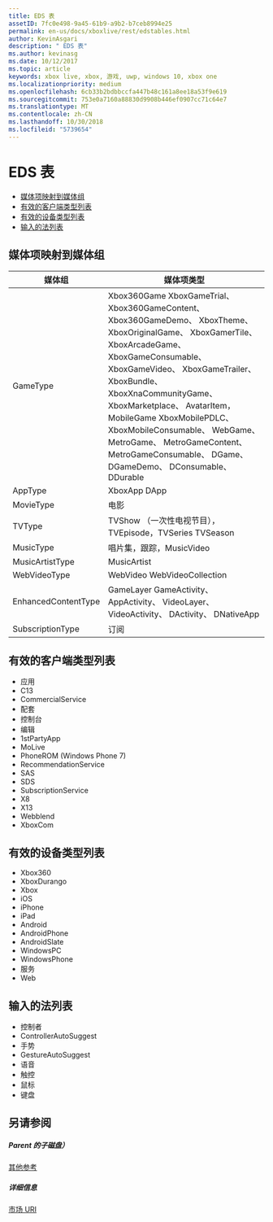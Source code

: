 ```yaml
---
title: EDS 表
assetID: 7fc0e498-9a45-61b9-a9b2-b7ceb8994e25
permalink: en-us/docs/xboxlive/rest/edstables.html
author: KevinAsgari
description: " EDS 表"
ms.author: kevinasg
ms.date: 10/12/2017
ms.topic: article
keywords: xbox live, xbox, 游戏, uwp, windows 10, xbox one
ms.localizationpriority: medium
ms.openlocfilehash: 6cb33b2bdbbccfa447b48c161a8ee18a53f9e619
ms.sourcegitcommit: 753e0a7160a88830d9908b446ef0907cc71c64e7
ms.translationtype: MT
ms.contentlocale: zh-CN
ms.lasthandoff: 10/30/2018
ms.locfileid: "5739654"
---
```

# <a name="eds-tables"></a>EDS 表

  * [媒体项映射到媒体组](#ID4EQ)
  * [有效的客户端类型列表](#ID4EFD)
  * [有效的设备类型列表](#ID4EPE)
  * [输入的法列表](#ID4ERF)

<a id="ID4EQ"></a>


## <a name="media-group-to-media-item-map"></a>媒体项映射到媒体组

| 媒体组| 媒体项类型| 
| --- | --- |
| GameType| Xbox360Game XboxGameTrial、 Xbox360GameContent、 Xbox360GameDemo、 XboxTheme、 XboxOriginalGame、 XboxGamerTile、 XboxArcadeGame、 XboxGameConsumable、 XboxGameVideo、 XboxGameTrailer、 XboxBundle、 XboxXnaCommunityGame、 XboxMarketplace、 AvatarItem，MobileGame XboxMobilePDLC、 XboxMobileConsumable、 WebGame、 MetroGame、 MetroGameContent、 MetroGameConsumable、 DGame、 DGameDemo、 DConsumable、 DDurable|
| AppType| XboxApp DApp|
| MovieType| 电影|
| TVType| TVShow （一次性电视节目），TVEpisode，TVSeries TVSeason|
| MusicType| 唱片集，跟踪，MusicVideo|
| MusicArtistType| MusicArtist|
| WebVideoType| WebVideo WebVideoCollection|
| EnhancedContentType| GameLayer GameActivity、 AppActivity、 VideoLayer、 VideoActivity、 DActivity、 DNativeApp|
| SubscriptionType| 订阅|

<a id="ID4EFD"></a>


## <a name="valid-client-type-list"></a>有效的客户端类型列表

   * 应用
   * C13
   * CommercialService
   * 配套
   * 控制台
   * 编辑
   * 1stPartyApp
   * MoLive
   * PhoneROM (Windows Phone 7)
   * RecommendationService
   * SAS
   * SDS
   * SubscriptionService
   * X8
   * X13
   * Webblend
   * XboxCom

<a id="ID4EPE"></a>


## <a name="valid-device-type-list"></a>有效的设备类型列表

   * Xbox360
   * XboxDurango
   * Xbox
   * iOS
   * iPhone
   * iPad
   * Android
   * AndroidPhone
   * AndroidSlate
   * WindowsPC
   * WindowsPhone
   * 服务
   * Web

<a id="ID4ERF"></a>


## <a name="input-method-list"></a>输入的法列表

   * 控制者
   * ControllerAutoSuggest
   * 手势
   * GestureAutoSuggest
   * 语音
   * 触控
   * 鼠标
   * 键盘

<a id="ID4EJG"></a>


## <a name="see-also"></a>另请参阅

<a id="ID4ELG"></a>


##### <a name="parent"></a>Parent 的子磁盘）  

[其他参考](atoc-xboxlivews-reference-additional.md)


<a id="ID4EXG"></a>


##### <a name="further-information"></a>详细信息

[市场 URI](../uri/marketplace/atoc-reference-marketplace.md)

